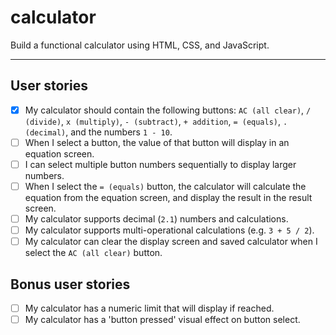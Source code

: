 # calculator

Build a functional calculator using HTML, CSS, and JavaScript.

---

## User stories

- [X] My calculator should contain the following buttons: `AC (all clear)`, `/ (divide)`, `x (multiply)`, `- (subtract)`, `+ addition`, `= (equals)`, `. (decimal)`, and the numbers `1 - 10`.
- [ ] When I select a button, the value of that button will display in an equation screen.
- [ ] I can select multiple button numbers sequentially to display larger numbers.
- [ ] When I select the `= (equals)` button, the calculator will calculate the equation from the equation screen, and display the result in the result screen.
- [ ] My calculator supports decimal (`2.1`) numbers and calculations.
- [ ] My calculator supports multi-operational calculations (e.g. `3 + 5 / 2`).
- [ ] My calculator can clear the display screen and saved calculator when I select the `AC (all clear)` button.

## Bonus user stories

- [ ] My calculator has a numeric limit that will display if reached.
- [ ] My calculator has a 'button pressed' visual effect on button select.
